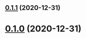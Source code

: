 ## [0.1.1](https://github.com/tyankatsu0105/css-houdini/compare/v0.0.8...v0.1.1) (2020-12-31)



# [0.1.0](https://github.com/tyankatsu0105/css-houdini/compare/v0.0.8...v0.1.0) (2020-12-31)



